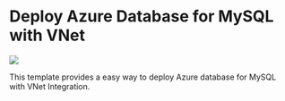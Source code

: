 # Deploy Azure Database for MySQL with VNet

<a href="https://portal.azure.com/#create/Microsoft.Template/uri/https%3A%2F%2Fraw.githubusercontent.com%2FAzure%2Fazure-quickstart-templates%2Fmaster%2F101-managed-mysql-with-vnet%2Fazuredeploy.json" target="_blank">
  <img src="http://azuredeploy.net/deploybutton.png"/>
</a>

This template provides a easy way to deploy Azure database for MySQL with VNet Integration.
